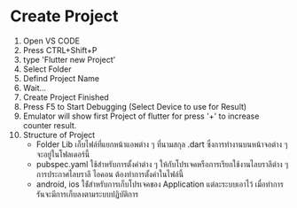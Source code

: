 # Create Project
1. Open VS CODE
2. Press CTRL+Shift+P
3. type 'Flutter new Project'
4. Select Folder
5. Defind Project Name
6. Wait...
7. Create Project Finished
8. Press F5 to Start Debugging (Select Device to use for Result)
9. Emulator will show first Project of flutter for press '+' to increase counter result.
10. Structure of Project
    - Folder Lib เก็บไฟล์ที่แยกหน้าแอพต่าง ๆ ที่นามสกุล .dart ซึ่งการทำงานบนหน้าจอต่าง ๆ จะอยู่ในโฟลเดอร์นี้
    - pubspec.yaml ใช้สำหรับการตั้งค่าต่าง ๆ ให้กับโปรเจคหรือการเรียกใช้งานไลบราลีต่าง ๆ การประกาศไลบราลี ไอคอน ต้องทำการตั้งค่าในไฟล์นี้
    - android, ios ใช่้สำหรับการเก็บโปรเจคของ Application แต่ละระบบเอาไว้ เมื่อทำการรันจะมีการเก็บลงตามระบบปฏิบัติการ
